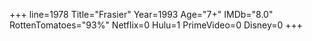 +++
line=1978
Title="Frasier"
Year=1993
Age="7+"
IMDb="8.0"
RottenTomatoes="93%"
Netflix=0
Hulu=1
PrimeVideo=0
Disney=0
+++

